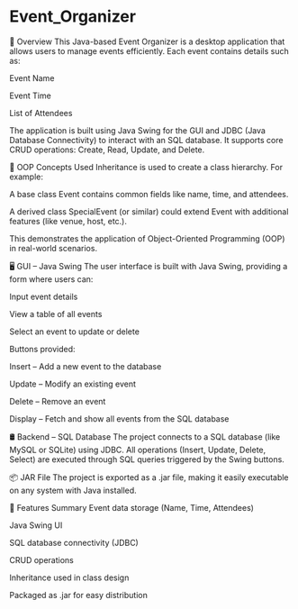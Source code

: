 # Event_Organizer

🧩 Overview
This Java-based Event Organizer is a desktop application that allows users to manage events efficiently. Each event contains details such as:

Event Name

Event Time

List of Attendees

The application is built using Java Swing for the GUI and JDBC (Java Database Connectivity) to interact with an SQL database. It supports core CRUD operations: Create, Read, Update, and Delete.

🧠 OOP Concepts Used
Inheritance is used to create a class hierarchy.
For example:

A base class Event contains common fields like name, time, and attendees.

A derived class SpecialEvent (or similar) could extend Event with additional features (like venue, host, etc.).

This demonstrates the application of Object-Oriented Programming (OOP) in real-world scenarios.

🖥 GUI – Java Swing
The user interface is built with Java Swing, providing a form where users can:

Input event details

View a table of all events

Select an event to update or delete

Buttons provided:

Insert – Add a new event to the database

Update – Modify an existing event

Delete – Remove an event

Display – Fetch and show all events from the SQL database

🛢 Backend – SQL Database
The project connects to a SQL database (like MySQL or SQLite) using JDBC. All operations (Insert, Update, Delete, Select) are executed through SQL queries triggered by the Swing buttons.

📦 JAR File
The project is exported as a .jar file, making it easily executable on any system with Java installed.

🔗 Features Summary
Event data storage (Name, Time, Attendees)

Java Swing UI

SQL database connectivity (JDBC)

CRUD operations

Inheritance used in class design

Packaged as .jar for easy distribution